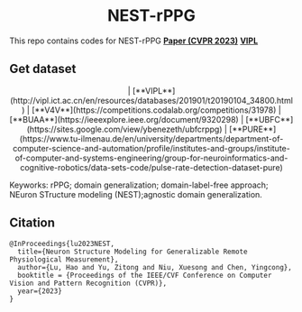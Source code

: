 <h1 align="center"> NEST-rPPG </h1>

This repo contains codes for NEST-rPPG [**Paper (CVPR 2023)**](https://arxiv.org/abs/2303.05955)
[**VIPL**](http://vipl.ict.ac.cn/en/resources/databases/201901/t20190104_34800.html)

## Get dataset
<div align="center">
<div></div>
| [**VIPL**](http://vipl.ict.ac.cn/en/resources/databases/201901/t20190104_34800.html) | [**V4V**](https://competitions.codalab.org/competitions/31978) | [**BUAA**](https://ieeexplore.ieee.org/document/9320298) | [**UBFC**](https://sites.google.com/view/ybenezeth/ubfcrppg) | [**PURE**](https://www.tu-ilmenau.de/en/university/departments/department-of-computer-science-and-automation/profile/institutes-and-groups/institute-of-computer-and-systems-engineering/group-for-neuroinformatics-and-cognitive-robotics/data-sets-code/pulse-rate-detection-dataset-pure)
</div>


Keyworks: rPPG; domain generalization; domain-label-free approach; NEuron STructure modeling (NEST);agnostic domain generalization.


## Citation
```
@InProceedings{lu2023NEST,
  title={Neuron Structure Modeling for Generalizable Remote Physiological Measurement},
  author={Lu, Hao and Yu, Zitong and Niu, Xuesong and Chen, Yingcong},
  booktitle = {Proceedings of the IEEE/CVF Conference on Computer Vision and Pattern Recognition (CVPR)},
  year={2023}
}
```

